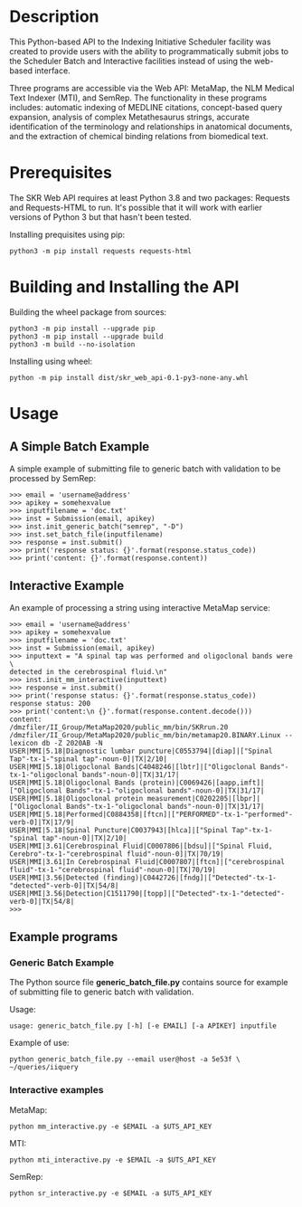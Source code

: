 # Description

This Python-based API to the Indexing Initiative Scheduler facility
was created to provide users with the ability to programmatically
submit jobs to the Scheduler Batch and Interactive facilities instead
of using the web-based interface.

Three programs are accessible via the Web API: MetaMap, the NLM
Medical Text Indexer (MTI), and SemRep. The functionality in these
programs includes: automatic indexing of MEDLINE citations,
concept-based query expansion, analysis of complex Metathesaurus
strings, accurate identification of the terminology and relationships
in anatomical documents, and the extraction of chemical binding
relations from biomedical text.

# Prerequisites

The SKR Web API requires at least Python 3.8 and two packages:
Requests and Requests-HTML to run.  It's possible that it will work
with earlier versions of Python 3 but that hasn't been tested.

Installing prequisites using pip:

    python3 -m pip install requests requests-html

# Building and Installing the API

Building the wheel package from sources:

    python3 -m pip install --upgrade pip
    python3 -m pip install --upgrade build
    python3 -m build --no-isolation

Installing using wheel:

    python -m pip install dist/skr_web_api-0.1-py3-none-any.whl

# Usage

## A Simple Batch Example

A simple example of submitting file to generic batch with validation
to be processed by SemRep:

    >>> email = 'username@address'
    >>> apikey = somehexvalue
    >>> inputfilename = 'doc.txt'
    >>> inst = Submission(email, apikey)
    >>> inst.init_generic_batch("semrep", "-D")
    >>> inst.set_batch_file(inputfilename)
    >>> response = inst.submit()
    >>> print('response status: {}'.format(response.status_code))
    >>> print('content: {}'.format(response.content))

## Interactive Example

An example of processing a string using interactive MetaMap service:

    >>> email = 'username@address'
    >>> apikey = somehexvalue
    >>> inputfilename = 'doc.txt'
    >>> inst = Submission(email, apikey)
	>>> inputtext = "A spinal tap was performed and oligoclonal bands were \
    detected in the cerebrospinal fluid.\n"
    >>> inst.init_mm_interactive(inputtext)
    >>> response = inst.submit()
    >>> print('response status: {}'.format(response.status_code))
    response status: 200
    >>> print('content:\n {}'.format(response.content.decode()))
    content:
    /dmzfiler/II_Group/MetaMap2020/public_mm/bin/SKRrun.20 /dmzfiler/II_Group/MetaMap2020/public_mm/bin/metamap20.BINARY.Linux --lexicon db -Z 2020AB -N
    USER|MMI|5.18|Diagnostic lumbar puncture|C0553794|[diap]|["Spinal Tap"-tx-1-"spinal tap"-noun-0]|TX|2/10|
    USER|MMI|5.18|Oligoclonal Bands|C4048246|[lbtr]|["Oligoclonal Bands"-tx-1-"oligoclonal bands"-noun-0]|TX|31/17|
    USER|MMI|5.18|Oligoclonal Bands (protein)|C0069426|[aapp,imft]|["Oligoclonal Bands"-tx-1-"oligoclonal bands"-noun-0]|TX|31/17|
    USER|MMI|5.18|Oligoclonal protein measurement|C0202205|[lbpr]|["Oligoclonal Bands"-tx-1-"oligoclonal bands"-noun-0]|TX|31/17|
    USER|MMI|5.18|Performed|C0884358|[ftcn]|["PERFORMED"-tx-1-"performed"-verb-0]|TX|17/9|
    USER|MMI|5.18|Spinal Puncture|C0037943|[hlca]|["Spinal Tap"-tx-1-"spinal tap"-noun-0]|TX|2/10|
    USER|MMI|3.61|Cerebrospinal Fluid|C0007806|[bdsu]|["Spinal Fluid, Cerebro"-tx-1-"cerebrospinal fluid"-noun-0]|TX|70/19|
    USER|MMI|3.61|In Cerebrospinal Fluid|C0007807|[ftcn]|["cerebrospinal fluid"-tx-1-"cerebrospinal fluid"-noun-0]|TX|70/19|
    USER|MMI|3.56|Detected (finding)|C0442726|[fndg]|["Detected"-tx-1-"detected"-verb-0]|TX|54/8|
    USER|MMI|3.56|Detection|C1511790|[topp]|["Detected"-tx-1-"detected"-verb-0]|TX|54/8|
    >>>

## Example programs

### Generic Batch Example

The Python source file __generic_batch_file.py__ contains source for
example of submitting file to generic batch with validation.

Usage:

    usage: generic_batch_file.py [-h] [-e EMAIL] [-a APIKEY] inputfile


Example of use:

    python generic_batch_file.py --email user@host -a 5e53f \
    ~/queries/iiquery


### Interactive examples


MetaMap:

    python mm_interactive.py -e $EMAIL -a $UTS_API_KEY

MTI:

    python mti_interactive.py -e $EMAIL -a $UTS_API_KEY

SemRep:

    python sr_interactive.py -e $EMAIL -a $UTS_API_KEY
